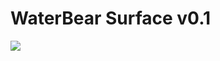 
# WaterBear Surface v0.1

![](http://myreactiongifs.com/gifs/envigoratedsportsfanscreamsandraisesfist.gif)
